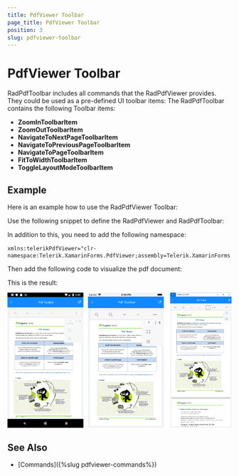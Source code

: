 ```yaml
---
title: PdfViewer Toolbar
page_title: PdfViewer Toolbar
position: 3
slug: pdfviewer-toolbar
---
```


# PdfViewer Toolbar

RadPdfToolbar includes all commands that the RadPdfViewer provides. They could be used as a pre-defined UI toolbar items: The RadPdfToolbar contains the following Toolbar items:

* **ZoomInToolbarItem**
* **ZoomOutToolbarItem**
* **NavigateToNextPageToolbarItem**
* **NavigateToPreviousPageToolbarItem**
* **NavigateToPageToolbarItem**
* **FitToWidthToolbarItem**
* **ToggleLayoutModeToolbarItem**

## Example

Here is an example how to use the RadPdfViewer Toolbar:

Use the following snippet to define the RadPdfViewer and RadPdfToolbar:

<snippet id='pdfviewer-toolbar-xaml'/>

In addition to this, you need to add the following namespace:

```XAML
xmlns:telerikPdfViewer="clr-namespace:Telerik.XamarinForms.PdfViewer;assembly=Telerik.XamarinForms.PdfViewer"
```

Then add the following code to visualize the pdf document:

<snippet id='pdfviewer-toolbar'/>

This is the result:

![PdfViewer Toolbar](images/pdfviewer-toolbar.png "PdfViewer Toolbar")

## See Also

- [Commands]({%slug pdfviewer-commands%})
